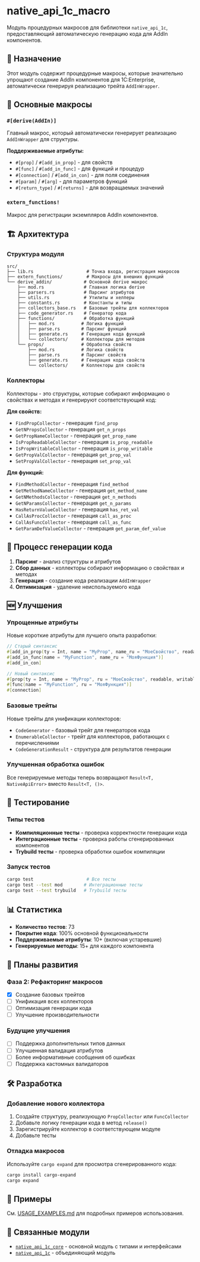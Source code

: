 # native_api_1c_macro

Модуль процедурных макросов для библиотеки `native_api_1c`, предоставляющий автоматическую генерацию кода для AddIn компонентов.

## 🎯 Назначение

Этот модуль содержит процедурные макросы, которые значительно упрощают создание AddIn компонентов для 1C:Enterprise, автоматически генерируя реализацию трейта `AddInWrapper`.

## 🔧 Основные макросы

### `#[derive(AddIn)]`
Главный макрос, который автоматически генерирует реализацию `AddInWrapper` для структуры.

**Поддерживаемые атрибуты:**
- `#[prop]` / `#[add_in_prop]` - для свойств
- `#[func]` / `#[add_in_func]` - для функций и процедур
- `#[connection]` / `#[add_in_con]` - для поля соединения
- `#[param]` / `#[arg]` - для параметров функций
- `#[return_type]` / `#[returns]` - для возвращаемых значений

### `extern_functions!`
Макрос для регистрации экземпляров AddIn компонентов.

## 🏗️ Архитектура

### Структура модуля
```
src/
├── lib.rs                    # Точка входа, регистрация макросов
├── extern_functions/         # Макросы для внешних функций
└── derive_addin/            # Основной derive макрос
    ├── mod.rs               # Главная логика derive
    ├── parsers.rs           # Парсинг атрибутов
    ├── utils.rs             # Утилиты и хелперы
    ├── constants.rs         # Константы и типы
    ├── collectors_base.rs   # Базовые трейты для коллекторов
    ├── code_generator.rs    # Генератор кода
    ├── functions/           # Обработка функций
    │   ├── mod.rs          # Логика функций
    │   ├── parse.rs        # Парсинг функций
    │   ├── generate.rs     # Генерация кода функций
    │   └── collectors/     # Коллекторы для методов
    └── props/              # Обработка свойств
        ├── mod.rs          # Логика свойств
        ├── parse.rs        # Парсинг свойств
        ├── generate.rs     # Генерация кода свойств
        └── collectors/     # Коллекторы для свойств
```

### Коллекторы
Коллекторы - это структуры, которые собирают информацию о свойствах и методах и генерируют соответствующий код:

**Для свойств:**
- `FindPropCollector` - генерация `find_prop`
- `GetNPropsCollector` - генерация `get_n_props`
- `GetPropNameCollector` - генерация `get_prop_name`
- `IsPropReadableCollector` - генерация `is_prop_readable`
- `IsPropWritableCollector` - генерация `is_prop_writable`
- `GetPropValCollector` - генерация `get_prop_val`
- `SetPropValCollector` - генерация `set_prop_val`

**Для функций:**
- `FindMethodCollector` - генерация `find_method`
- `GetMethodNameCollector` - генерация `get_method_name`
- `GetNMethodsCollector` - генерация `get_n_methods`
- `GetNParamsCollector` - генерация `get_n_params`
- `HasReturnValueCollector` - генерация `has_ret_val`
- `CallAsProcCollector` - генерация `call_as_proc`
- `CallAsFuncCollector` - генерация `call_as_func`
- `GetParamDefValueCollector` - генерация `get_param_def_value`

## 🔄 Процесс генерации кода

1. **Парсинг** - анализ структуры и атрибутов
2. **Сбор данных** - коллекторы собирают информацию о свойствах и методах
3. **Генерация** - создание кода реализации `AddInWrapper`
4. **Оптимизация** - удаление неиспользуемого кода

## 🆕 Улучшения

### Упрощенные атрибуты
Новые короткие атрибуты для лучшего опыта разработки:

```rust
// Старый синтаксис
#[add_in_prop(ty = Int, name = "MyProp", name_ru = "МоеСвойство", readable, writable)]
#[add_in_func(name = "MyFunction", name_ru = "МояФункция")]
#[add_in_con]

// Новый синтаксис
#[prop(ty = Int, name = "MyProp", ru = "МоеСвойство", readable, writable)]
#[func(name = "MyFunction", ru = "МояФункция")]
#[connection]
```

### Базовые трейты
Новые трейты для унификации коллекторов:
- `CodeGenerator` - базовый трейт для генераторов кода
- `EnumerableCollector` - трейт для коллекторов, работающих с перечислениями
- `CodeGenerationResult` - структура для результатов генерации

### Улучшенная обработка ошибок
Все генерируемые методы теперь возвращают `Result<T, NativeApiError>` вместо `Result<T, ()>`.

## 🧪 Тестирование

### Типы тестов
- **Компиляционные тесты** - проверка корректности генерации кода
- **Интеграционные тесты** - проверка работы сгенерированных компонентов
- **Trybuild тесты** - проверка обработки ошибок компиляции

### Запуск тестов
```bash
cargo test                    # Все тесты
cargo test --test mod        # Интеграционные тесты
cargo test --test trybuild   # Trybuild тесты
```

## 📊 Статистика

- **Количество тестов**: 73
- **Покрытие кода**: 100% основной функциональности
- **Поддерживаемые атрибуты**: 10+ (включая устаревшие)
- **Генерируемые методы**: 15+ для каждого компонента

## 🔮 Планы развития

### Фаза 2: Рефакторинг макросов
- [x] Создание базовых трейтов
- [ ] Унификация всех коллекторов
- [ ] Оптимизация генерации кода
- [ ] Улучшение производительности

### Будущие улучшения
- [ ] Поддержка дополнительных типов данных
- [ ] Улучшенная валидация атрибутов
- [ ] Более информативные сообщения об ошибках
- [ ] Поддержка кастомных валидаторов

## 🛠️ Разработка

### Добавление нового коллектора
1. Создайте структуру, реализующую `PropCollector` или `FuncCollector`
2. Добавьте логику генерации кода в метод `release()`
3. Зарегистрируйте коллектор в соответствующем модуле
4. Добавьте тесты

### Отладка макросов
Используйте `cargo expand` для просмотра сгенерированного кода:
```bash
cargo install cargo-expand
cargo expand
```

## 📖 Примеры

См. [USAGE_EXAMPLES.md](../USAGE_EXAMPLES.md) для подробных примеров использования.

## 🔗 Связанные модули

- [`native_api_1c_core`](../native_api_1c_core/) - основной модуль с типами и интерфейсами
- [`native_api_1c`](../native_api_1c/) - объединяющий модуль